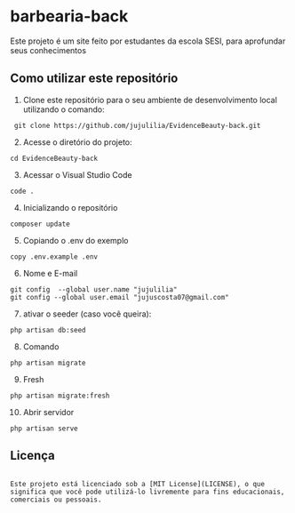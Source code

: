 # barbearia-back

Este projeto é um site feito por estudantes da escola SESI, para aprofundar seus conhecimentos

## Como utilizar este repositório

1. Clone este repositório para o seu ambiente de desenvolvimento local utilizando o comando:
```
 git clone https://github.com/jujulilia/EvidenceBeauty-back.git
 ```

2. Acesse o diretório do projeto:
```
cd EvidenceBeauty-back
```

3. Acessar o Visual Studio Code
```
code .
```

4. Inicializando o repositório
```
composer update
```
5. Copiando o .env do exemplo
```
copy .env.example .env
```
6. Nome e E-mail
```
git config  --global user.name "jujulilia"
git config --global user.email "jujuscosta07@gmail.com"
```

7. ativar o seeder (caso você queira):
```
php artisan db:seed
```
8. Comando
```
php artisan migrate
```
9. Fresh
```
php artisan migrate:fresh
```
10. Abrir servidor
```
php artisan serve
```

## Licença
```

Este projeto está licenciado sob a [MIT License](LICENSE), o que significa que você pode utilizá-lo livremente para fins educacionais, comerciais ou pessoais.
